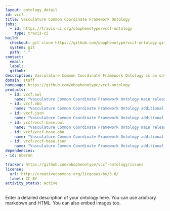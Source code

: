 ```yaml
---
layout: ontology_detail
id: vccf
title: Vasculature Common Coordinate Framework Ontology
jobs:
  - id: https://travis-ci.org/obophenotype/vccf-ontology
    type: travis-ci
build:
  checkout: git clone https://github.com/obophenotype/vccf-ontology.git
  system: git
  path: "."
contact:
  email: 
  label: 
  github: 
description: Vasculature Common Coordinate Framework Ontology is an ontology...
domain: stuff
homepage: https://github.com/obophenotype/vccf-ontology
products:
  - id: vccf.owl
    name: "Vasculature Common Coordinate Framework Ontology main release in OWL format"
  - id: vccf.obo
    name: "Vasculature Common Coordinate Framework Ontology additional release in OBO format"
  - id: vccf.json
    name: "Vasculature Common Coordinate Framework Ontology additional release in OBOJSon format"
  - id: vccf/vccf-base.owl
    name: "Vasculature Common Coordinate Framework Ontology main release in OWL format"
  - id: vccf/vccf-base.obo
    name: "Vasculature Common Coordinate Framework Ontology additional release in OBO format"
  - id: vccf/vccf-base.json
    name: "Vasculature Common Coordinate Framework Ontology additional release in OBOJSon format"
dependencies:
- id: uberon

tracker: https://github.com/obophenotype/vccf-ontology/issues
license:
  url: http://creativecommons.org/licenses/by/3.0/
  label: CC-BY
activity_status: active
---
```


Enter a detailed description of your ontology here. You can use arbitrary markdown and HTML.
You can also embed images too.

